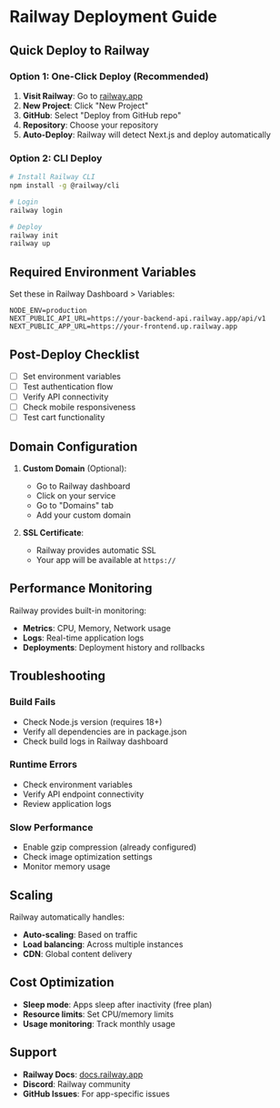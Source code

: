 # Railway Deployment Guide

## Quick Deploy to Railway

### Option 1: One-Click Deploy (Recommended)

1. **Visit Railway**: Go to [railway.app](https://railway.app)
2. **New Project**: Click "New Project"
3. **GitHub**: Select "Deploy from GitHub repo"
4. **Repository**: Choose your repository
5. **Auto-Deploy**: Railway will detect Next.js and deploy automatically

### Option 2: CLI Deploy

```bash
# Install Railway CLI
npm install -g @railway/cli

# Login
railway login

# Deploy
railway init
railway up
```

## Required Environment Variables

Set these in Railway Dashboard > Variables:

```
NODE_ENV=production
NEXT_PUBLIC_API_URL=https://your-backend-api.railway.app/api/v1
NEXT_PUBLIC_APP_URL=https://your-frontend.up.railway.app
```

## Post-Deploy Checklist

- [ ] Set environment variables
- [ ] Test authentication flow
- [ ] Verify API connectivity
- [ ] Check mobile responsiveness
- [ ] Test cart functionality

## Domain Configuration

1. **Custom Domain** (Optional):

   - Go to Railway dashboard
   - Click on your service
   - Go to "Domains" tab
   - Add your custom domain

2. **SSL Certificate**:
   - Railway provides automatic SSL
   - Your app will be available at `https://`

## Performance Monitoring

Railway provides built-in monitoring:

- **Metrics**: CPU, Memory, Network usage
- **Logs**: Real-time application logs
- **Deployments**: Deployment history and rollbacks

## Troubleshooting

### Build Fails

- Check Node.js version (requires 18+)
- Verify all dependencies are in package.json
- Check build logs in Railway dashboard

### Runtime Errors

- Check environment variables
- Verify API endpoint connectivity
- Review application logs

### Slow Performance

- Enable gzip compression (already configured)
- Check image optimization settings
- Monitor memory usage

## Scaling

Railway automatically handles:

- **Auto-scaling**: Based on traffic
- **Load balancing**: Across multiple instances
- **CDN**: Global content delivery

## Cost Optimization

- **Sleep mode**: Apps sleep after inactivity (free plan)
- **Resource limits**: Set CPU/memory limits
- **Usage monitoring**: Track monthly usage

## Support

- **Railway Docs**: [docs.railway.app](https://docs.railway.app)
- **Discord**: Railway community
- **GitHub Issues**: For app-specific issues
